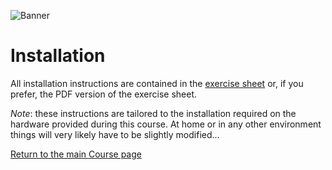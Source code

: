 ![Banner](https://heathered-minnow-f5a.notion.site/image/https%3A%2F%2Fs3-us-west-2.amazonaws.com%2Fsecure.notion-static.com%2F2c209d92-b863-455c-96e3-e19a1e6be8c2%2Fbanner.png?table=block&id=9e7f6029-6d6b-4423-9b2d-b89cbb49d75a&spaceId=10bcea8c-e347-41c2-830b-9cba925c8c74&width=2000&userId=&cache=v2)


# Installation
All installation instructions are contained in the [exercise sheet](https://heathered-minnow-f5a.notion.site/02-Image-Restoration-exercises-24de3b6276764d9fae60c96b1f3ab772) or, if you prefer, the PDF version of the exercise sheet.

_Note_: these instructions are tailored to the installation required on the hardware provided during this course. At home or in any other environment things will very likely have to be slightly modified...

[Return to the main Course page](https://tinyurl.com/7z8jxx2w)

